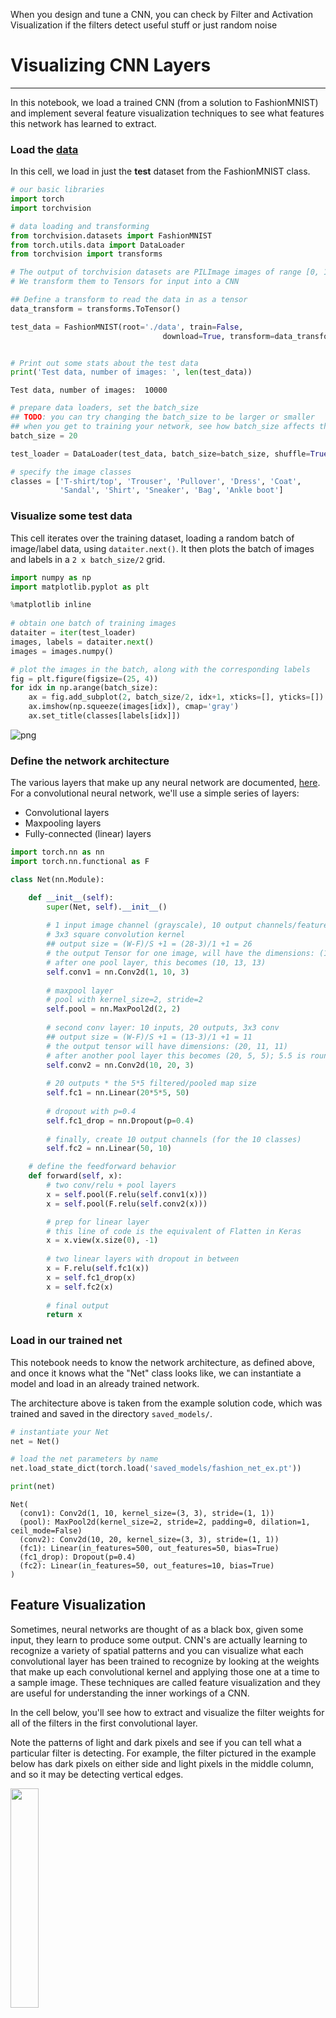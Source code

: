 
When you design and tune a CNN, you can check by Filter and Activation Visualization if the filters detect useful stuff or just random noise

# Visualizing CNN Layers
---
In this notebook, we load a trained CNN (from a solution to FashionMNIST) and implement several feature visualization techniques to see what features this network has learned to extract.

### Load the [data](http://pytorch.org/docs/stable/torchvision/datasets.html)

In this cell, we load in just the **test** dataset from the FashionMNIST class.


```python
# our basic libraries
import torch
import torchvision

# data loading and transforming
from torchvision.datasets import FashionMNIST
from torch.utils.data import DataLoader
from torchvision import transforms

# The output of torchvision datasets are PILImage images of range [0, 1]. 
# We transform them to Tensors for input into a CNN

## Define a transform to read the data in as a tensor
data_transform = transforms.ToTensor()

test_data = FashionMNIST(root='./data', train=False,
                                  download=True, transform=data_transform)


# Print out some stats about the test data
print('Test data, number of images: ', len(test_data))
```

    Test data, number of images:  10000



```python
# prepare data loaders, set the batch_size
## TODO: you can try changing the batch_size to be larger or smaller
## when you get to training your network, see how batch_size affects the loss
batch_size = 20

test_loader = DataLoader(test_data, batch_size=batch_size, shuffle=True)

# specify the image classes
classes = ['T-shirt/top', 'Trouser', 'Pullover', 'Dress', 'Coat', 
           'Sandal', 'Shirt', 'Sneaker', 'Bag', 'Ankle boot']
```

### Visualize some test data

This cell iterates over the training dataset, loading a random batch of image/label data, using `dataiter.next()`. It then plots the batch of images and labels in a `2 x batch_size/2` grid.


```python
import numpy as np
import matplotlib.pyplot as plt

%matplotlib inline
    
# obtain one batch of training images
dataiter = iter(test_loader)
images, labels = dataiter.next()
images = images.numpy()

# plot the images in the batch, along with the corresponding labels
fig = plt.figure(figsize=(25, 4))
for idx in np.arange(batch_size):
    ax = fig.add_subplot(2, batch_size/2, idx+1, xticks=[], yticks=[])
    ax.imshow(np.squeeze(images[idx]), cmap='gray')
    ax.set_title(classes[labels[idx]])
```


![png](output_5_0.png)


### Define the network architecture

The various layers that make up any neural network are documented, [here](http://pytorch.org/docs/stable/nn.html). For a convolutional neural network, we'll use a simple series of layers:
* Convolutional layers
* Maxpooling layers
* Fully-connected (linear) layers


```python
import torch.nn as nn
import torch.nn.functional as F

class Net(nn.Module):

    def __init__(self):
        super(Net, self).__init__()
        
        # 1 input image channel (grayscale), 10 output channels/feature maps
        # 3x3 square convolution kernel
        ## output size = (W-F)/S +1 = (28-3)/1 +1 = 26
        # the output Tensor for one image, will have the dimensions: (10, 26, 26)
        # after one pool layer, this becomes (10, 13, 13)
        self.conv1 = nn.Conv2d(1, 10, 3)
        
        # maxpool layer
        # pool with kernel_size=2, stride=2
        self.pool = nn.MaxPool2d(2, 2)
        
        # second conv layer: 10 inputs, 20 outputs, 3x3 conv
        ## output size = (W-F)/S +1 = (13-3)/1 +1 = 11
        # the output tensor will have dimensions: (20, 11, 11)
        # after another pool layer this becomes (20, 5, 5); 5.5 is rounded down
        self.conv2 = nn.Conv2d(10, 20, 3)
        
        # 20 outputs * the 5*5 filtered/pooled map size
        self.fc1 = nn.Linear(20*5*5, 50)
        
        # dropout with p=0.4
        self.fc1_drop = nn.Dropout(p=0.4)
        
        # finally, create 10 output channels (for the 10 classes)
        self.fc2 = nn.Linear(50, 10)

    # define the feedforward behavior
    def forward(self, x):
        # two conv/relu + pool layers
        x = self.pool(F.relu(self.conv1(x)))
        x = self.pool(F.relu(self.conv2(x)))

        # prep for linear layer
        # this line of code is the equivalent of Flatten in Keras
        x = x.view(x.size(0), -1)
        
        # two linear layers with dropout in between
        x = F.relu(self.fc1(x))
        x = self.fc1_drop(x)
        x = self.fc2(x)
        
        # final output
        return x

```

### Load in our trained net

This notebook needs to know the network architecture, as defined above, and once it knows what the "Net" class looks like, we can instantiate a model and load in an already trained network.

The architecture above is taken from the example solution code, which was trained and saved in the directory `saved_models/`.



```python
# instantiate your Net
net = Net()

# load the net parameters by name
net.load_state_dict(torch.load('saved_models/fashion_net_ex.pt'))

print(net)
```

    Net(
      (conv1): Conv2d(1, 10, kernel_size=(3, 3), stride=(1, 1))
      (pool): MaxPool2d(kernel_size=2, stride=2, padding=0, dilation=1, ceil_mode=False)
      (conv2): Conv2d(10, 20, kernel_size=(3, 3), stride=(1, 1))
      (fc1): Linear(in_features=500, out_features=50, bias=True)
      (fc1_drop): Dropout(p=0.4)
      (fc2): Linear(in_features=50, out_features=10, bias=True)
    )


## Feature Visualization

Sometimes, neural networks are thought of as a black box, given some input, they learn to produce some output. CNN's are actually learning to recognize a variety of spatial patterns and you can visualize what each convolutional layer has been trained to recognize by looking at the weights that make up each convolutional kernel and applying those one at a time to a sample image. These techniques are called feature visualization and they are useful for understanding the inner workings of a CNN.

In the cell below, you'll see how to extract and visualize the filter weights for all of the filters in the first convolutional layer.

Note the patterns of light and dark pixels and see if you can tell what a particular filter is detecting. For example, the filter pictured in the example below has dark pixels on either side and light pixels in the middle column, and so it may be detecting vertical edges.

<img src='edge_filter_ex.png' width= 30% height=30%/>




```python
# Get the weights in the first conv layer
weights = net.conv1.weight.data
w = weights.numpy()

# for 10 filters
fig=plt.figure(figsize=(20, 8))
columns = 5
rows = 2
for i in range(0, columns*rows):
    fig.add_subplot(rows, columns, i+1)
    plt.imshow(w[i][0], cmap='gray')
    
print('First convolutional layer')
plt.show()

weights = net.conv2.weight.data
w = weights.numpy()
```

    First convolutional layer



![png](output_11_1.png)


### Activation Maps

Next, you'll see how to use OpenCV's `filter2D` function to apply these filters to a sample test image and produce a series of **activation maps** as a result. We'll do this for the first and second convolutional layers and these activation maps whould really give you a sense for what features each filter learns to extract.


```python
# obtain one batch of testing images
dataiter = iter(test_loader)
images, labels = dataiter.next()
images = images.numpy()

# select an image by index
idx = 3
img = np.squeeze(images[idx])

# Use OpenCV's filter2D function 
# apply a specific set of filter weights (like the one's displayed above) to the test image

import cv2
plt.imshow(img, cmap='gray')

weights = net.conv1.weight.data
w = weights.numpy()

# 1. first conv layer
# for 10 filters
fig=plt.figure(figsize=(30, 10))
columns = 5*2
rows = 2
for i in range(0, columns*rows):
    fig.add_subplot(rows, columns, i+1)
    if ((i%2)==0):
        plt.imshow(w[int(i/2)][0], cmap='gray')
    else:
        c = cv2.filter2D(img, -1, w[int((i-1)/2)][0])
        plt.imshow(c, cmap='gray')
plt.show()
```


![png](output_13_0.png)



![png](output_13_1.png)



```python
# Same process but for the second conv layer (20, 3x3 filters):
plt.imshow(img, cmap='gray')

# second conv layer, conv2
weights = net.conv2.weight.data
w = weights.numpy()

# 1. first conv layer
# for 20 filters
fig=plt.figure(figsize=(30, 10))
columns = 5*2
rows = 2*2
for i in range(0, columns*rows):
    fig.add_subplot(rows, columns, i+1)
    if ((i%2)==0):
        plt.imshow(w[int(i/2)][0], cmap='gray')
    else:
        c = cv2.filter2D(img, -1, w[int((i-1)/2)][0])
        plt.imshow(c, cmap='gray')
plt.show()
```


![png](output_14_0.png)


### Question: Choose a filter from one of your trained convolutional layers; looking at these activations, what purpose do you think it plays? What kind of feature do you think it detects?


**Answer**: In the first convolutional layer (conv1), the very first filter, pictured in the top-left grid corner, appears to detect horizontal edges. It has a negatively-weighted top row and positively weighted middel/bottom rows and seems to detect the horizontal edges of sleeves in a pullover. 

In the second convolutional layer (conv2) the first filter looks like it may be dtecting the background color (since that is the brightest area in the filtered image) and the more vertical edges of a pullover.


```python

```
